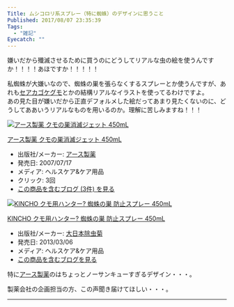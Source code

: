 ```yaml
---
Title: ムシコロリ系スプレー（特に蜘蛛）のデザインに思うこと
Published: 2017/08/07 23:35:39
Tags:
  - "雑記"
Eyecatch: ""
---
```

<p>嫌いだから殲滅させるために買うのにどうしてリアルな虫の絵を使うんですか！！！！あほですか！！！！！</p>

<p>私蜘蛛が大嫌いなので、蜘蛛の巣を張らなくするスプレーとか使うんですが、あれも<a class="keyword" href="http://d.hatena.ne.jp/keyword/%A5%BB%A5%A2%A5%AB%A5%B4%A5%B1%A5%B0%A5%E2">セアカゴケグモ</a>とかの結構リアルなイラストを使ってるわけですよ。<br/>
あの見た目が嫌いだから正直デフォルメした絵だってあまり見たくないのに、どうしてああいうリアルなものを用いるのか。理解に苦しみますね！！！</p>

<p><div class="hatena-asin-detail"><a href="http://www.amazon.co.jp/exec/obidos/ASIN/B001TM6F7A/ovis91-22/"><img src="https://images-fe.ssl-images-amazon.com/images/I/41K8J3FcEuL._SL160_.jpg" class="hatena-asin-detail-image" alt="アース製薬 クモの巣消滅ジェット 450mL" title="アース製薬 クモの巣消滅ジェット 450mL"></a><div class="hatena-asin-detail-info"><p class="hatena-asin-detail-title"><a href="http://www.amazon.co.jp/exec/obidos/ASIN/B001TM6F7A/ovis91-22/">アース製薬 クモの巣消滅ジェット 450mL</a></p><ul><li><span class="hatena-asin-detail-label">出版社/メーカー:</span> <a class="keyword" href="http://d.hatena.ne.jp/keyword/%A5%A2%A1%BC%A5%B9%C0%BD%CC%F4">アース製薬</a></li><li><span class="hatena-asin-detail-label">発売日:</span> 2007/07/17</li><li><span class="hatena-asin-detail-label">メディア:</span> ヘルスケア&ケア用品</li><li> <span class="hatena-asin-detail-label">クリック</span>: 3回</li><li><a href="http://d.hatena.ne.jp/asin/B001TM6F7A/ovis91-22" target="_blank">この商品を含むブログ (3件) を見る</a></li></ul></div><div class="hatena-asin-detail-foot"></div></div></p>

<p><div class="hatena-asin-detail"><a href="http://www.amazon.co.jp/exec/obidos/ASIN/B00BH9O90U/ovis91-22/"><img src="https://images-fe.ssl-images-amazon.com/images/I/41eywYri%2BPL._SL160_.jpg" class="hatena-asin-detail-image" alt="KINCHO クモ用ハンター? 蜘蛛の巣 防止スプレー 450mL" title="KINCHO クモ用ハンター? 蜘蛛の巣 防止スプレー 450mL"></a><div class="hatena-asin-detail-info"><p class="hatena-asin-detail-title"><a href="http://www.amazon.co.jp/exec/obidos/ASIN/B00BH9O90U/ovis91-22/">KINCHO クモ用ハンター? 蜘蛛の巣 防止スプレー 450mL</a></p><ul><li><span class="hatena-asin-detail-label">出版社/メーカー:</span> <a class="keyword" href="http://d.hatena.ne.jp/keyword/%C2%E7%C6%FC%CB%DC%BD%FC%C3%EE%B5%C6">大日本除虫菊</a></li><li><span class="hatena-asin-detail-label">発売日:</span> 2013/03/06</li><li><span class="hatena-asin-detail-label">メディア:</span> ヘルスケア&ケア用品</li><li><a href="http://d.hatena.ne.jp/asin/B00BH9O90U/ovis91-22" target="_blank">この商品を含むブログを見る</a></li></ul></div><div class="hatena-asin-detail-foot"></div></div></p>

<p>特に<a class="keyword" href="http://d.hatena.ne.jp/keyword/%A5%A2%A1%BC%A5%B9%C0%BD%CC%F4">アース製薬</a>のはちょっとノーサンキューすぎるデザイン・・・。</p>

<p>製薬会社の企画担当の方、この声聞き届けてほしい・・・。</p>

***